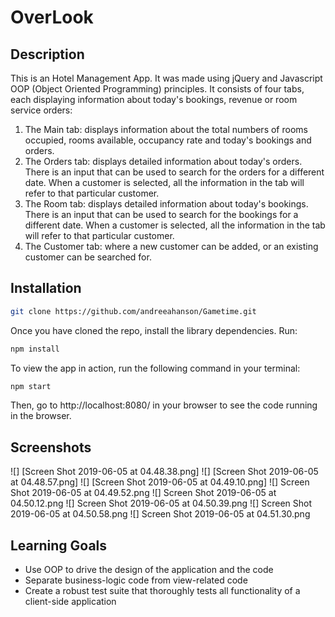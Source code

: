 # OverLook

## Description

This is an Hotel Management App. It was made using jQuery and Javascript OOP (Object Oriented Programming) principles. It consists of four tabs, each displaying information about today's bookings, revenue or room service orders: 

1. The Main tab: displays information about the total numbers of rooms occupied, rooms available, occupancy rate and today's bookings and orders.
2. The Orders tab: displays detailed information about today's orders. There is an input that can be used to search for the orders for a different date. When a customer is selected, all the information in the tab will refer to that particular customer.
3. The Room tab: displays detailed information about today's bookings. There is an input that can be used to search for the bookings for a different date. When a customer is selected, all the information in the tab will refer to that particular customer.
4. The Customer tab: where a new customer can be added, or an existing customer can be searched for.

## Installation

```bash
git clone https://github.com/andreeahanson/Gametime.git
```
Once you have cloned the repo, install the library dependencies. Run:

```bash
npm install
```

To view the app in action, run the following command in your terminal:

```bash
npm start
```

Then, go to http://localhost:8080/ in your browser to see the code running in the browser.

## Screenshots
![] [Screen Shot 2019-06-05 at 04.48.38.png]
![] [Screen Shot 2019-06-05 at 04.48.57.png]
![] [Screen Shot 2019-06-05 at 04.49.10.png]
![] Screen Shot 2019-06-05 at 04.49.52.png
![] Screen Shot 2019-06-05 at 04.50.12.png
![] Screen Shot 2019-06-05 at 04.50.39.png
![] Screen Shot 2019-06-05 at 04.50.58.png
![] Screen Shot 2019-06-05 at 04.51.30.png

## Learning Goals

- Use OOP to drive the design of the application and the code
- Separate business-logic code from view-related code
- Create a robust test suite that thoroughly tests all functionality of a client-side application

